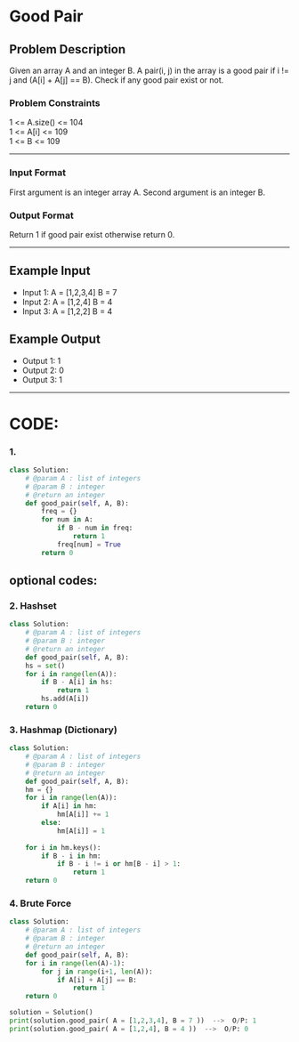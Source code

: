 # Good Pair

## Problem Description
Given an array A and an integer B. A pair(i, j) in the array is a good pair if i != j and (A[i] + A[j] == B). Check if any good pair exist or not.

### Problem Constraints
1 <= A.size() <= 104 </br>
1 <= A[i] <= 109 </br>
1 <= B <= 109

---

### Input Format
First argument is an integer array A.
Second argument is an integer B.

### Output Format
Return 1 if good pair exist otherwise return 0.

---

## Example Input
- Input 1:
A = [1,2,3,4]
B = 7
- Input 2:
A = [1,2,4]
B = 4
- Input 3:
A = [1,2,2]
B = 4

## Example Output
- Output 1:
1
- Output 2:
0
- Output 3:
1

---

# CODE:

### 1.

```python
class Solution:
    # @param A : list of integers
    # @param B : integer
    # @return an integer
    def good_pair(self, A, B):
        freq = {}
        for num in A:
            if B - num in freq:
                return 1
            freq[num] = True
        return 0
```

## optional codes:

### 2. Hashset
```python
class Solution:
    # @param A : list of integers
    # @param B : integer
    # @return an integer
    def good_pair(self, A, B):
    hs = set()
    for i in range(len(A)):
        if B - A[i] in hs:
            return 1
        hs.add(A[i])
    return 0
```

### 3. Hashmap (Dictionary)
```python
class Solution:
    # @param A : list of integers
    # @param B : integer
    # @return an integer
    def good_pair(self, A, B):
    hm = {}
    for i in range(len(A)):
        if A[i] in hm:
            hm[A[i]] += 1
        else:
            hm[A[i]] = 1
    
    for i in hm.keys():
        if B - i in hm:
            if B - i != i or hm[B - i] > 1:
                return 1
    return 0
```

### 4. Brute Force
```python
class Solution:
    # @param A : list of integers
    # @param B : integer
    # @return an integer
    def good_pair(self, A, B):
    for i in range(len(A)-1):
        for j in range(i+1, len(A)):
            if A[i] + A[j] == B:
                return 1
    return 0
```

```python
solution = Solution()
print(solution.good_pair( A = [1,2,3,4], B = 7 ))  -->  O/P: 1
print(solution.good_pair( A = [1,2,4], B = 4 ))  -->  O/P: 0
```
